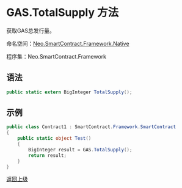 # GAS.TotalSupply 方法

获取GAS总发行量。

命名空间：[Neo.SmartContract.Framework.Native](../../native.md)

程序集：Neo.SmartContract.Framework

## 语法

```c#
public static extern BigInteger TotalSupply();
```

## 示例

```c#
public class Contract1 : SmartContract.Framework.SmartContract
{
    public static object Test()
    {
        BigInteger result = GAS.TotalSupply();
        return result;
    }
}
```

[返回上级](../Gas.md)